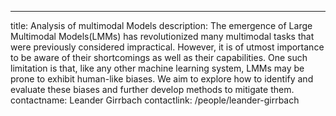 ---
title: Analysis of multimodal Models
description: The emergence of Large Multimodal Models(LMMs) has revolutionized many multimodal tasks that were previously considered impractical. However, it is of utmost importance to be aware of their shortcomings as well as their capabilities. One such limitation is that, like any other machine learning system, LMMs may be prone to exhibit human-like biases. We aim to explore how to identify and evaluate these biases and further develop methods to mitigate them.
contactname: Leander Girrbach
contactlink: /people/leander-girrbach